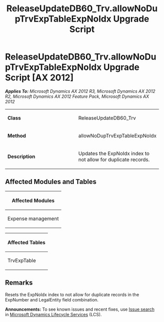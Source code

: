 ﻿---
title: ReleaseUpdateDB60_Trv.allowNoDupTrvExpTableExpNoIdx Upgrade Script
TOCTitle: ReleaseUpdateDB60_Trv.allowNoDupTrvExpTableExpNoIdx Upgrade Script
ms:assetid: 92b7ea90-e393-fd43-0701-a71b0f3ff9d9
ms:mtpsurl: https://msdn.microsoft.com/en-us/library/JJ686100(v=AX.60)
ms:contentKeyID: 49709804
ms.date: 05/18/2015
mtps_version: v=AX.60
---

# ReleaseUpdateDB60\_Trv.allowNoDupTrvExpTableExpNoIdx Upgrade Script [AX 2012]


_**Applies To:** Microsoft Dynamics AX 2012 R3, Microsoft Dynamics AX 2012 R2, Microsoft Dynamics AX 2012 Feature Pack, Microsoft Dynamics AX 2012_

<table>
<colgroup>
<col style="width: 50%" />
<col style="width: 50%" />
</colgroup>
<tbody>
<tr class="odd">
<td><p><strong>Class</strong></p></td>
<td><p>ReleaseUpdateDB60_Trv</p></td>
</tr>
<tr class="even">
<td><p><strong>Method</strong></p></td>
<td><p>allowNoDupTrvExpTableExpNoIdx</p></td>
</tr>
<tr class="odd">
<td><p><strong>Description</strong></p></td>
<td><p>Updates the ExpNoIdx index to not allow for duplicate records.</p></td>
</tr>
</tbody>
</table>


## Affected Modules and Tables

<table>
<colgroup>
<col style="width: 100%" />
</colgroup>
<thead>
<tr class="header">
<th><p>Affected Modules</p></th>
</tr>
</thead>
<tbody>
<tr class="odd">
<td><p>Expense management</p></td>
</tr>
</tbody>
</table>


<table>
<colgroup>
<col style="width: 100%" />
</colgroup>
<thead>
<tr class="header">
<th><p>Affected Tables</p></th>
</tr>
</thead>
<tbody>
<tr class="odd">
<td><p>TrvExpTable</p></td>
</tr>
</tbody>
</table>


## Remarks

Resets the ExpNoIdx index to not allow for duplicate records in the ExpNumber and LegalEntity field combination.

  
**Announcements:** To see known issues and recent fixes, use [Issue search](http://go.microsoft.com/fwlink/?linkid=389258) in [Microsoft Dynamics Lifecycle Services](http://go.microsoft.com/fwlink/?linkid=306505) (LCS).

